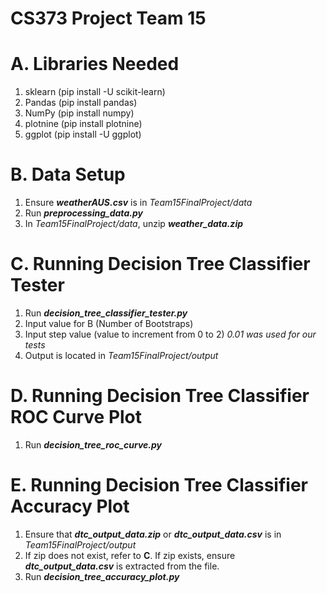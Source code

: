 # CS373 Project Team 15

# A. Libraries Needed
1. sklearn (pip install -U scikit-learn)
2. Pandas (pip install pandas)
3. NumPy (pip install numpy)
4. plotnine (pip install plotnine)
4. ggplot (pip install -U ggplot)

# B. Data Setup
1. Ensure ***weatherAUS.csv*** is in _Team15FinalProject/data_
2. Run ***preprocessing_data.py***
3. In _Team15FinalProject/data_, unzip ***weather_data.zip***

# C. Running Decision Tree Classifier Tester
1. Run ***decision_tree_classifier_tester.py***
2. Input value for B (Number of Bootstraps)
3. Input step value (value to increment from 0 to 2) _0.01 was used for our tests_
4. Output is located in _Team15FinalProject/output_

# D. Running Decision Tree Classifier ROC Curve Plot
1. Run ***decision_tree_roc_curve.py***

# E. Running Decision Tree Classifier Accuracy Plot
1. Ensure that ***dtc_output_data.zip*** or ***dtc_output_data.csv*** is in _Team15FinalProject/output_
2. If zip does not exist, refer to **C**. If zip exists, ensure ***dtc_output_data.csv*** is extracted from the file.
3. Run ***decision_tree_accuracy_plot.py***